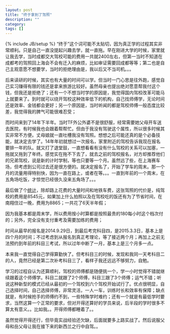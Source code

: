 ```yaml
---
layout: post
title: "终于拿到了驾照"
description: ""
category: 
tags: []
---
```

{% include JB/setup %}
“终于”这个词可能不太贴切，因为真正学的过程其实非常顺利。只是自己一直没提起兴趣去学，就一直拖。早在刚进大学的时候，家里就让我去学，当时成都交大驾校可能的费用一共就2400左右，但第一当时不知道在成都考的驾照回上海会不会有迁入的麻烦，比如审证需要回成都等等；第二也是自己主观意愿不想要学，当时的拒绝理由是，我以后又不当司机。。。

后来读研的时候，其实也有大量的时间可以学。但当时一门心思是往外跑，感觉自己实习赚得有限的钱还是拿来旅游比较好。虽然母亲也提出绝对愿意帮我付这个钱，但我还是拒绝了；还有一个不想当时学的原因是，我觉得国内驾校改革可能马上就要来了。到时就可以绕开驾校这种效率低下的机构，自己找师傅学，无论时间还是效率、金钱都会更好；另一个原因是，当时听闻的都是驾校师傅一般态度比较差，我觉得我的脾气可能很难忍受；

而时间来到了14年下半年。当时TF外公外婆不是很舒服，经常需要她父母开车送去医院，有时候我也会跟着帮帮忙。但由于我没有驾驶这个属性，所以很多时候其实非常不方便。丈母娘就一直吐槽我没有驾照。想想之后可能还真的是个必备技能，就决定去学了。14年年初就想过一次报名，家里附近的驾校告诉我现在报名要排一年的队。就又打了退堂鼓，一直想看看有没有什么驾校的关系可以加塞，一拖就又拖到了年终。感觉实在拖不下去了，就去之前的驾校报名，对方却推荐他们的兄弟驾校，说是新的计时学制，等也只要等一个月。虽然远了些，在上海赛车场，但考虑到公司过去还是很方便的。就决定报名了，开始了学车的周末。那一个月的流量用得特别快，因为一直在路上，或者在等。。。一直到年前的一个周末，在五角场吃饭，才惊觉已经很久没来五角场了。。。

最后做了个[统计](https://docs.google.com/spreadsheets/d/10WfJZKZ_E-5m8DNGk5Uao0H7eys9uCmo2L0SpDGad0k/edit?usp=sharing)，除却路上花费的大量时间和地铁车费，这张驾照的代价是，纯驾校的费用是8545元，如果加上什么拍照以及在驾校吃的饭还有为了节省时间，在南翔住过一晚，费用为8865；一共花了6天半年假；

因为我基本都是周末学，所以费用按小时算都是按照最贵的180每小时这个档次付的；另外，完全没有支付重考及需要加练的费用；

时间从最早的报名是2014.9.29日，到最后考完科目四，是2015.3.3日，基本上是四个月的时间；不过考虑到从报名到真正考理论，等了接近两个月；再加上之前无法预约到年前的科目三考试，所以过年中断了一月，基本上是三个月多一点。

本来我一直觉得自己学得算勤快了。但考科目三的时候，发现和我同一天考科目二的人，竟然已经是第二次补考科目三了，看样子我还远远不够努力，自勉。

学习的过程自认为还算顺利，驾校的师傅都是随便挑一个，学一小时觉得不错就继续跟着这个师傅学。科目二就跟了2个师傅，科目三跟了3个师傅；运气不错；听说这种新型的模式已经从最初的一个驾校到六个驾校开始试行了。优点很明显，自己选择时间，自己选择师傅，非常灵活，一人一车，训练时长和效率有保障；缺点就是，有时候抢手的师傅约不到，一些特殊学时难约；还有一个就是有最低学时要求，当然这算一个正常的要求，但对开得还算好的学员来说，后半段的学时很多不算太有意义。。比如我。。开得师傅都睡着了。。

虽然觉得开得还行，但毕竟实战经验还欠缺，后面就要多上路实战了。然后说服父母和岳父母让我在接下来的新西兰之行中自驾。。







